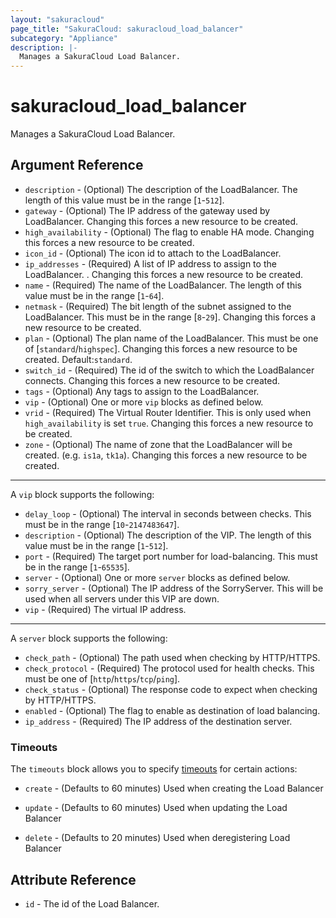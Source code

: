 ```yaml
---
layout: "sakuracloud"
page_title: "SakuraCloud: sakuracloud_load_balancer"
subcategory: "Appliance"
description: |-
  Manages a SakuraCloud Load Balancer.
---
```


# sakuracloud_load_balancer

Manages a SakuraCloud Load Balancer.

## Argument Reference

* `description` - (Optional) The description of the LoadBalancer. The length of this value must be in the range [`1`-`512`].
* `gateway` - (Optional) The IP address of the gateway used by LoadBalancer. Changing this forces a new resource to be created.
* `high_availability` - (Optional) The flag to enable HA mode. Changing this forces a new resource to be created.
* `icon_id` - (Optional) The icon id to attach to the LoadBalancer.
* `ip_addresses` - (Required) A list of IP address to assign to the LoadBalancer. . Changing this forces a new resource to be created.
* `name` - (Required) The name of the LoadBalancer. The length of this value must be in the range [`1`-`64`].
* `netmask` - (Required) The bit length of the subnet assigned to the LoadBalancer. This must be in the range [`8`-`29`]. Changing this forces a new resource to be created.
* `plan` - (Optional) The plan name of the LoadBalancer. This must be one of [`standard`/`highspec`]. Changing this forces a new resource to be created. Default:`standard`.
* `switch_id` - (Required) The id of the switch to which the LoadBalancer connects. Changing this forces a new resource to be created.
* `tags` - (Optional) Any tags to assign to the LoadBalancer.
* `vip` - (Optional) One or more `vip` blocks as defined below.
* `vrid` - (Required) The Virtual Router Identifier. This is only used when `high_availability` is set `true`. Changing this forces a new resource to be created.
* `zone` - (Optional) The name of zone that the LoadBalancer will be created. (e.g. `is1a`, `tk1a`). Changing this forces a new resource to be created.


---

A `vip` block supports the following:

* `delay_loop` - (Optional) The interval in seconds between checks. This must be in the range [`10`-`2147483647`].
* `description` - (Optional) The description of the VIP. The length of this value must be in the range [`1`-`512`].
* `port` - (Required) The target port number for load-balancing. This must be in the range [`1`-`65535`].
* `server` - (Optional) One or more `server` blocks as defined below.
* `sorry_server` - (Optional) The IP address of the SorryServer. This will be used when all servers under this VIP are down.
* `vip` - (Required) The virtual IP address.

---

A `server` block supports the following:

* `check_path` - (Optional) The path used when checking by HTTP/HTTPS.
* `check_protocol` - (Required) The protocol used for health checks. This must be one of [`http`/`https`/`tcp`/`ping`].
* `check_status` - (Optional) The response code to expect when checking by HTTP/HTTPS.
* `enabled` - (Optional) The flag to enable as destination of load balancing.
* `ip_address` - (Required) The IP address of the destination server.


### Timeouts

The `timeouts` block allows you to specify [timeouts](https://www.terraform.io/docs/configuration/resources.html#operation-timeouts) for certain actions:

* `create` - (Defaults to 60 minutes) Used when creating the Load Balancer


* `update` - (Defaults to 60 minutes) Used when updating the Load Balancer

* `delete` - (Defaults to 20 minutes) Used when deregistering Load Balancer



## Attribute Reference

* `id` - The id of the Load Balancer.




